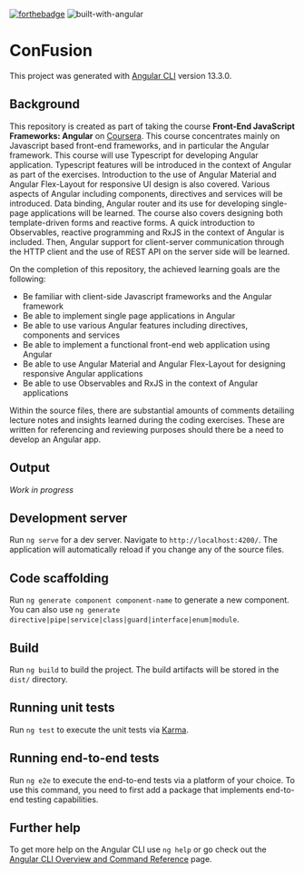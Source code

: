 [![forthebadge](https://forthebadge.com/images/badges/built-with-love.svg)](https://forthebadge.com) ![built-with-angular](https://user-images.githubusercontent.com/55874439/159388094-39948e02-00db-47bd-a7d5-f610b2c6a9cd.svg)
# ConFusion

This project was generated with [Angular CLI](https://github.com/angular/angular-cli) version 13.3.0.

## Background
This repository is created as part of taking the course **Front-End JavaScript Frameworks: Angular** on [Coursera](https://www.coursera.org/learn/angular?specialization=full-stack-mobile-app-development). This course concentrates mainly on Javascript based front-end frameworks, and in particular the Angular framework. This course will use Typescript for developing Angular application. Typescript features will be introduced in the context of Angular as part of the exercises. Introduction to the use of Angular Material and Angular Flex-Layout for responsive UI design is also covered. Various aspects of Angular including components, directives and services will be introduced. Data binding, Angular router and its use for developing single-page applications will be learned.  The course also covers designing both template-driven forms and reactive forms. A quick introduction to Observables, reactive programming and RxJS in the context of Angular is included. Then, Angular support for client-server communication through the HTTP client and the use of REST API on the server side will be learned.

On the completion of this repository, the achieved learning goals are the following:
- Be familiar with client-side Javascript frameworks and the Angular framework
- Be able to implement single page applications in Angular
- Be able to use various Angular features including directives, components and services
- Be able to implement a functional front-end web application using Angular
- Be able to use Angular Material and Angular Flex-Layout for designing responsive Angular applications
- Be able to use Observables and RxJS in the context of Angular applications

Within the source files, there are substantial amounts of comments detailing lecture notes and insights learned during the coding exercises. These are written for referencing and reviewing purposes should there be a need to develop an Angular app.

## Output
_Work in progress_

## Development server

Run `ng serve` for a dev server. Navigate to `http://localhost:4200/`. The application will automatically reload if you change any of the source files.

## Code scaffolding

Run `ng generate component component-name` to generate a new component. You can also use `ng generate directive|pipe|service|class|guard|interface|enum|module`.

## Build

Run `ng build` to build the project. The build artifacts will be stored in the `dist/` directory.

## Running unit tests

Run `ng test` to execute the unit tests via [Karma](https://karma-runner.github.io).

## Running end-to-end tests

Run `ng e2e` to execute the end-to-end tests via a platform of your choice. To use this command, you need to first add a package that implements end-to-end testing capabilities.

## Further help

To get more help on the Angular CLI use `ng help` or go check out the [Angular CLI Overview and Command Reference](https://angular.io/cli) page.
